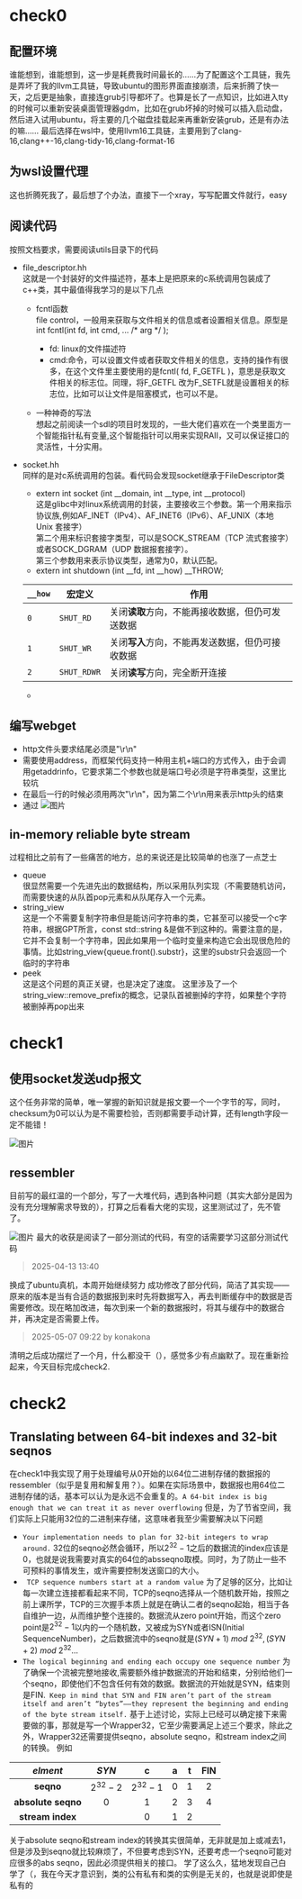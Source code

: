 # check0

## 配置环境
谁能想到，谁能想到，这一步是耗费我时间最长的……为了配置这个工具链，我先是弄坏了我的llvm工具链，导致ubuntu的图形界面直接崩溃，后来折腾了快一天，之后更是抽象，直接连grub引导都坏了。也算是长了一点知识，比如进入tty的时候可以重新安装桌面管理器gdm，比如在grub坏掉的时候可以插入启动盘，然后进入试用ubuntu，将主要的几个磁盘挂载起来再重新安装grub，还是有办法的嘛……
最后选择在wsl中，使用llvm16工具链，主要用到了clang-16,clang++-16,clang-tidy-16,clang-format-16
## 为wsl设置代理
这也折腾死我了，最后想了个办法，直接下一个xray，写写配置文件就行，easy
## 阅读代码
按照文档要求，需要阅读utils目录下的代码
* file_descriptor.hh<br />
    这就是一个封装好的文件描述符，基本上是把原来的c系统调用包装成了c++类，其中最值得我学习的是以下几点
    * fcntl函数<br />
    file control，一般用来获取与文件相关的信息或者设置相关信息。原型是     int fcntl(int fd, int cmd, ... /* arg */ );
        * fd: linux的文件描述符
        * cmd:命令，可以设置文件或者获取文件相关的信息，支持的操作有很多，在这个文件里主要使用的是fcntl( fd, F_GETFL )，意思是获取文件相关的标志位。同理，将F_GETFL 改为F_SETFL就是设置相关的标志位，比如可以让文件是阻塞模式，也可以不是。 

    * 一种神奇的写法<br />
        想起之前阅读一个sdl的项目时发现的，一些大佬们喜欢在一个类里面方一个智能指针私有变量,这个智能指针可以用来实现RAII，又可以保证接口的灵活性，十分实用。

* socket.hh<br />
同样的是对c系统调用的包装。看代码会发现socket继承于FileDescriptor类
    * extern int socket (int __domain, int __type, int __protocol)<br />
    这是glibc中对linux系统调用的封装，主要接收三个参数。第一个用来指示协议族,例如AF_INET（IPv4）、AF_INET6（IPv6）、AF_UNIX（本地 Unix 套接字）<br />
    第二个用来标识套接字类型，可以是SOCK_STREAM（TCP 流式套接字）或者SOCK_DGRAM（UDP 数据报套接字）。<br />
    第三个参数用来表示协议类型，通常为0，默认匹配。
    * extern int shutdown (int __fd, int __how) __THROW;<br />

    | `__how` | 宏定义 | 作用 |
    |------------|----------------|-------------------------------|
    | `0` | `SHUT_RD` | 关闭**读取**方向，不能再接收数据，但仍可发送数据 |
    | `1` | `SHUT_WR` | 关闭**写入**方向，不能再发送数据，但仍可接收数据 |
    | `2` | `SHUT_RDWR` | 关闭**读写**方向，完全断开连接 |
    * 
## 编写webget
* http文件头要求结尾必须是"\r\n"
* 需要使用address，而框架代码支持一种用主机+端口的方式传入，由于会调用getaddrinfo，它要求第二个参数也就是端口号必须是字符串类型，这里比较坑
* 在最后一行的时候必须用两次"\r\n"，因为第二个\r\n用来表示http头的结束
* 通过
![图片](./imgs/check0webget.png)
## in-memory reliable byte stream
过程相比之前有了一些痛苦的地方，总的来说还是比较简单的也涨了一点芝士
* queue<br />
    很显然需要一个先进先出的数据结构，所以采用队列实现（不需要随机访问，而需要快速的从队首pop元素和从队尾存入一个元素。
* string_view<br />
    这是一个不需要复制字符串但是能访问字符串的类，它甚至可以接受一个c字符串，根据GPT所言，const std::string &是做不到这种的。需要注意的是，它并不会复制一个字符串，因此如果用一个临时变量来构造它会出现很危险的事情。比如string_view{queue.front().substr}，这里的substr只会返回一个临时的字符串
* peek<br />
    这是这个问题的真正关键，也是决定了速度。
    这里涉及了一个string_view::remove_prefix的概念，记录队首被删掉的字符，如果整个字符被删掉再pop出来

# check1
## 使用socket发送udp报文<br />
这个任务非常的简单，唯一掌握的新知识就是报文要一个一个字节的写，同时，checksum为0可以认为是不需要检验，否则都需要手动计算，还有length字段一定不能错！

![图片](./imgs/udplen.png)
## ressembler
目前写的最红温的一个部分，写了一大堆代码，遇到各种问题（其实大部分是因为没有充分理解需求导致的），打算之后看看大佬的实现，这里测试过了，先不管了。

![图片](./imgs/check1test.png)
最大的收获是阅读了一部分测试的代码，有空的话需要学习这部分测试代码

> 2025-04-13 13:40<br />

换成了ubuntu真机，本周开始继续努力
成功修改了部分代码，简洁了其实现——原来的版本是当有合适的数据报到来时先将数据写入，再去判断缓存中的数据是否需要修改。现在略加改进，每次到来一个新的数据报时，将其与缓存中的数据合并，再决定是否需要上传。

> 2025-05-07 09:22 by konakona<br>

清明之后成功摆烂了一个月，什么都没干（），感觉多少有点幽默了。现在重新捡起来，今天目标完成check2.
# check2
## Translating between 64-bit indexes and 32-bit seqnos
在check1中我实现了用于处理编号从0开始的以64位二进制存储的数据报的ressembler（似乎是复用和解复用？）。如果在实际场景中，数据报也用64位二进制存储的话，基本可以认为是永远不会重复的。`A 64-bit index is
big enough that we can treat it as never overflowing`
但是，为了节省空间，我们实际上只能用32位的二进制来存储，这意味者我至少需要解决以下问题
* `Your implementation needs to plan for 32-bit integers to wrap around.`
    32位的seqno必然会循环，所以$2^{32}-1$之后的数据流的index应该是$0$，也就是说我需要对真实的64位的absseqno取模。同时，为了防止一些不可预料的事情发生，或许需要控制发送窗口的大小。
* ` TCP sequence numbers start at a random value`
    为了足够的区分，比如让每一次建立连接都看起来不同，TCP的seqno选择从一个随机数开始，按照之前上课所学，TCP的三次握手本质上就是在确认二者的seqno起始，相当于各自维护一边，从而维护整个连接的。数据流从zero point开始，而这个zero point是$2^{32}-1$以内的一个随机数，又被成为SYN或者ISN(Initial SequenceNumber)，之后数据流中的seqno就是$(SYN+1) \ mod\ 2^{32},(SYN+2) \ mod\ 2^{32}...$
* `The logical beginning and ending each occupy one sequence number`
    为了确保一个流被完整地接收,需要额外维护数据流的开始和结束，分别给他们一个seqno，即使他们不包含任何有效的数据。数据流的开始就是SYN，结束则是FIN.` Keep
in mind that SYN and FIN aren’t part of the stream itself and aren’t “bytes”——they represent the beginning and ending of the byte stream itself.`
基于上述讨论，实际上已经可以确定接下来需要做的事，那就是写一个Wrapper32，它至少需要满足上述三个要求，除此之外，Wrapper32还需要提供seqno，absolute seqno，和stream index之间的转换。
例如

|*elment*|*SYN*|c|a|t|FIN|
|:-:|:-:|:-:|:-:|:-:|:-:|
|**seqno**|$2^{32}-2$|$2^{32}-1$|$0$|$1$|$2$|
|**absolute seqno**|$0$|$1$|$2$|$3$|$4$|
|**stream index**||0|1|2||

关于absolute seqno和stream index的转换其实很简单，无非就是加上或减去1，但是涉及到seqno就比较麻烦了，不但要考虑到SYN，还要考虑一个seqno可能对应很多的abs seqno，因此必须提供相关的接口。
学了这么久，猛地发现自己白学了（，我在今天才意识到，类的公有私有和类的实例是无关的，也就是说即使是私有的